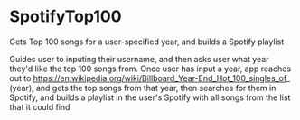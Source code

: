 # SpotifyTop100
Gets Top 100 songs for a user-specified year, and builds a Spotify playlist

Guides user to inputing their username, and then asks user what year they'd like the top 100 songs from.
Once user has input a year, app reaches out to https://en.wikipedia.org/wiki/Billboard_Year-End_Hot_100_singles_of_ (year), 
and gets the top songs from that year, then searches for them in Spotify, and builds a playlist in the user's Spotify with all songs from the list that it could find 
